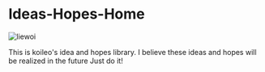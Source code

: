 # Ideas-Hopes-Home
<p align="left"> <img src="https://komarev.com/ghpvc/?username=liewoi&label=Profile%20views&color=0e75b6&style=flat" alt="liewoi" /> </p>
This is koileo's idea and hopes library. I believe these ideas and hopes will be realized in the future
Just do it!

